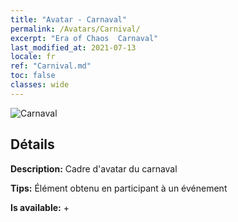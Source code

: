 ```yaml
---
title: "Avatar - Carnaval"
permalink: /Avatars/Carnival/
excerpt: "Era of Chaos  Carnaval"
last_modified_at: 2021-07-13
locale: fr
ref: "Carnival.md"
toc: false
classes: wide
---
```

 ![Carnaval](/images/a/avatarFrame_95.png)

## Détails

 **Description:** Cadre d'avatar du carnaval 

 **Tips:** Élément obtenu en participant à un événement 

 **Is available:**  + 

